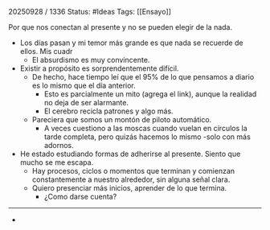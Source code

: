 20250928 / 1336
Status: #Ideas
Tags: [[Ensayo]]

Por que nos conectan al presente y no se pueden elegir de la nada. 
- Los días pasan y mi temor más grande es que nada se recuerde de ellos. Mis cuadr
	- El absurdismo es muy convincente.
- Existir a propósito es sorprendentemente difícil. 
	- De hecho, hace tiempo leí que el 95% de lo que pensamos a diario es lo mismo que el día anterior.  
		- Esto es parcialmente un mito (agrega el link), aunque la realidad no deja de ser alarmante. 
		- El cerebro recicla patrones y algo más. 
	- Pareciera que somos un montón de piloto automático. 
		- A veces cuestiono a las moscas cuando vuelan en círculos la tarde completa, pero quizás hacemos lo mismo -solo con más adornos. 
- He estado estudiando formas de adherirse al presente. Siento que mucho se me escapa. 
	- Hay procesos, ciclos o momentos que terminan y comienzan constantemente a nuestro alrededor, sin alguna señal clara. 
	- Quiero presenciar más inicios, aprender de lo que termina. 
		- ¿Como darse cuenta?

-----

- 